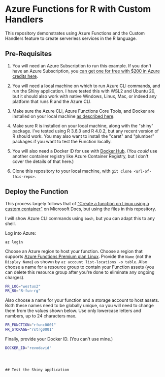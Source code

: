 # Azure Functions for R with Custom Handlers

This repository demonstrates using Azure Functions and the Custom Handlers feature to create serverless services in the R language.

## Pre-Requisites

1. You will need an Azure Subscription to run this example. If you don't have an Azure Subscription, you [can get one for free with $200 in Azure credits here](https://azure.microsoft.com/free/?WT.mc_id=javascript-10496-davidsmi).

2. You will need a local machine on which to run Azure CLI commands, and run the Shiny application. I have tested this with WSL2 and Ubuntu 20, but it should also work with native Windows, Linux, Mac, or indeed any platform that runs R and the Azure CLI.

3. Make sure the Azure CLI, Azure Functions Core Tools, and Docker are installed on your local machine [as described here](https://docs.microsoft.com/en-us/azure/azure-functions/functions-create-function-linux-custom-image?pivots=programming-language-other&tabs=bash%2Cportal&WT.mc_id=javascript-10496-davidsmi#configure-your-local-environment).

4. Make sure R is installed on your local machine, along with the "shiny" package. I've tested using R 3.6.3 and R 4.0.2, but any recent version of R should work. You may also want to install the "caret" and "plumber" packages if you want to test the Function locally.

5. You will also need a Docker ID for use with [Docker Hub](https://hub.docker.com/). (You _could_ use another container registry like Azure Container Registry, but I don't cover the details of that here.)

1. Clone this repository to your local machine, with `git clone <url-of-this-repo>`.

## Deploy the Function

This process largely follows that of ["Create a function on Linux using a custom container"](https://docs.microsoft.com/en-us/azure/azure-functions/functions-create-function-linux-custom-image?pivots=programming-language-other&tabs=bash%2Cportal&WT.mc_id=javascript-10496-davidsmi) on Microsoft Docs, but using the files in this repository.

I will show Azure CLI commands using `bash`, but you can adapt this to any shell.



Log into Azure:

`az login`

Choose an Azure region to host your function. Choose a region that supports [Azure Functions Premium plan Linux](https://azure.microsoft.com/global-infrastructure/services/?products=functions&WT.mc_id=javascript-10496-davidsmi). Provide the `Name` (not the `Display Name`) as shown by `az account list-locations -o table`. Also choose a name for a resource group to contain your Function assets (you can delete this resource group after you're done to eliminate any ongoing charges).

```bash
FR_LOC="westus2"
FR_RG="R-fun-rg"
```
Also choose a name for your function and a storage account to host assets. Both these names need to be globally unique, so you will need to change them from the values shown below. Use only lowercase letters and numbers, up to 24 characters max.

```bash
FR_FUNCTION="rfunc0001" 
FR_STORAGE="rstrg0001"
```

Finally, provide your Docker ID. (You can't use mine.)

```bash
DOCKER_ID="revodavid"
```



```



## Test the Shiny application

